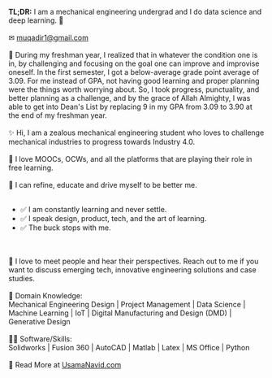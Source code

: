 **TL;DR:** I am a mechanical engineering undergrad and I do data science and deep learning. 💪
 <br /><br />
✉ muqadir1@gmail.com
 <br /><br />
👏 During my freshman year, I realized that in whatever the condition one is in, by challenging and focusing on the goal one can improve and improvise oneself. In the first semester, I got a below-average grade point average of 3.09. For me instead of GPA, not having good learning and proper planning were the things worth worrying about. So, I took progress, punctuality, and better planning as a challenge, and by the grace of Allah Almighty, I was able to get into Dean's List by replacing 9 in my GPA from 3.09 to 3.90 at the end of my freshman year.
 <br /><br />
✨ Hi, I am a zealous mechanical engineering student who loves to challenge mechanical industries to progress towards Industry 4.0.
 <br /><br />
💖 I love MOOCs, OCWs, and all the platforms that are playing their role in free learning.
 <br /><br />
🐛 I can refine, educate and drive myself to be better me.
 <br /><br />
- ✅ I am constantly learning and never settle.
- ✅ I speak design, product, tech, and the art of learning.
- ✅ The buck stops with me.

 <br /><br />
🤝 I love to meet people and hear their perspectives. Reach out to me if you want to discuss emerging tech, innovative engineering solutions and case studies.
 <br /><br />
👀 Domain Knowledge: <br />
Mechanical Engineering Design | Project Management | Data Science | Machine Learning | IoT | Digital Manufacturing and Design (DMD) | Generative Design
 <br /><br />
👨‍💻 Software/Skills: <br />
Solidworks | Fusion 360 | AutoCAD | Matlab | Latex | MS Office | Python
 <br /><br />
🔗 Read More at [UsamaNavid.com](http://usamanavid.com/)

